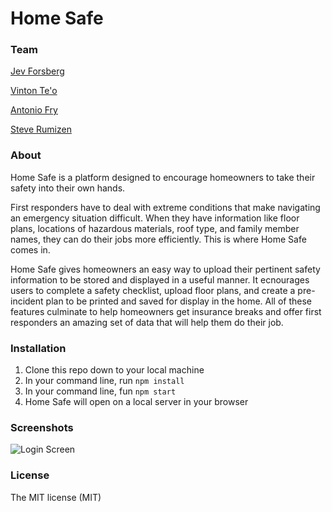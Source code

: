 # Home Safe

### Team
[Jev Forsberg](https://github.com/baldm0mma)


[Vinton Te'o](https://github.com/vjt960)


[Antonio Fry](https://github.com/antoniofry)


[Steve Rumizen](https://github.com/rumizen)

### About

Home Safe is a platform designed to encourage homeowners to take their safety into their own hands.

First responders have to deal with extreme conditions that make navigating an emergency situation difficult. When they have information like floor plans, locations of hazardous materials, roof type, and family member names, they can do their jobs more efficiently. This is where Home Safe comes in.

Home Safe gives homeowners an easy way to upload their pertinent safety information to be stored and displayed in a useful manner. It ecnourages users to complete a safety checklist, upload floor plans, and create a pre-incident plan to be printed and saved for display in the home. All of these features culminate to help homeowners get insurance breaks and offer first responders an amazing set of data that will help them do their job.

### Installation

1. Clone this repo down to your local machine
2. In your command line, run `npm install`
3. In your command line, fun `npm start`
4. Home Safe will open on a local server in your browser

### Screenshots

![Login Screen](./public/hs-login.png)


### License

The MIT license (MIT)
